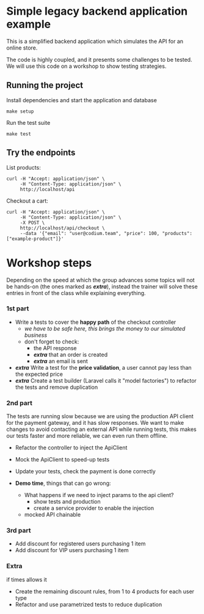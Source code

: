 # Simple legacy backend application example

This is a simplified backend application which simulates the API for an online store.

The code is highly coupled, and it presents some challenges to be tested. We will use
this code on a workshop to show testing strategies.


## Running the project

Install dependencies and start the application and database

    make setup

Run the test suite

    make test


## Try the endpoints

List products:

```
curl -H "Accept: application/json" \
     -H "Content-Type: application/json" \
     http://localhost/api
```

Checkout a cart:
```
curl -H "Accept: application/json" \
     -H "Content-Type: application/json" \
     -X POST \
     http://localhost/api/checkout \
     --data '{"email": "user@codium.team", "price": 100, "products": ["example-product"]}'
```

# Workshop steps

Depending on the speed at which the group advances some topics will not be hands-on (the ones marked as **_extra_**), instead
the trainer will solve these entries in front of the class while explaining everything.

### 1st part

 - Write a tests to cover the **happy path** of the checkout controller
   - *we have to be safe here, this brings the money to our simulated business*
   - don't forget to check:
     - the API response
     - **_extra_** that an order is created
     - **_extra_** an email is sent
 - **_extra_** Write a test for the **price validation**, a user cannot pay less than the expected price
 - **_extra_** Create a test builder (Laravel calls it "model factories") to refactor the tests and remove duplication

### 2nd part

The tests are running slow because we are using the production API client for the payment gateway, and it has slow responses.
We want to make changes to avoid contacting an external API while running tests, this makes our tests faster and more reliable, we can even run them offline.

 - Refactor the controller to inject the ApiClient
 - Mock the ApiClient to speed-up tests
 - Update your tests, check the payment is done correctly

 - **Demo time**, things that can go wrong:
   - What happens if we need to inject params to the api client?
     - show tests and production
     - create a service provider to enable the injection
   - mocked API chainable 

### 3rd part

 - Add discount for registered users purchasing 1 item
 - Add discount for VIP users purchasing 1 item
  
### Extra

if times allows it

 - Create the remaining discount rules, from 1 to 4 products for each user type
 - Refactor and use parametrized tests to reduce duplication
